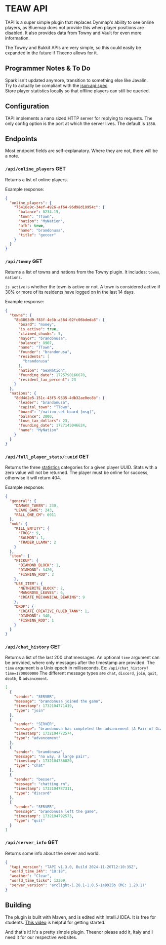 # TEAW API
TAPI is a super simple plugin that replaces Dynmap's ability to see online players, as Bluemap does not provide this
when player positions are disabled. It also provides data from Towny and Vault for even more information.

The Towny and Bukkit APIs are very simple, so this could easily be expanded in the future if Theeno allows for it.

## Programmer Notes & To Do
Spark isn't updated anymore, transition to something else like Javalin. <br>
Try to actually be compliant with the [json:api spec](https://jsonapi.org/). <br>
Store player statistics locally so that offline players can still be queried.

## Configuration
TAPI implements a nano sized HTTP server for replying to requests. The only config option is the port at which
the server lives. The default is `1850`.

## Endpoints
  Most endpoint fields are self-explanatory. Where they are not, there will be a note.


### `/api/online_players` GET

Returns a list of online players.

Example response:
```json
{
  "online_players": {
    "75418e9c-34ef-4926-af64-96d98d10954c": {
      "balance": 8234.15,
      "town": "TTown",
      "nation": "MyNation",
      "afk": true,
      "name": "brandonusa",
      "title": "geccer"
    }
  }
}
```

### `/api/towny` GET

Returns a list of towns and nations from the Towny plugin. It includes: `towns`, `nations`.

`is_active` is whether the town is active or not. A town is considered active if 30% or more of its residents
have logged on in the last 14 days.

Example response:
```json
{
  "towns": {
    "8b3863d9-f83f-4e3b-a564-02fc06bdeda8": {
      "board": "money",
      "is_active": true,
      "claimed_chunks": 5,
      "mayor": "brandonusa",
      "balance": 8907,
      "name": "TTown",
      "founder": "brandonusa",
      "residents": [
        "brandonusa"
      ],
      "nation": "GexNation",
      "founding_date": 1725790166670,
      "resident_tax_percent": 23
    }
  },
  "nations": {
    "8dd4d2e5-151c-43f5-9335-4db32ae0ec8b": {
      "leader": "brandonusa",
      "capitol_town": "TTown",
      "board": "/nation set board [msg]",
      "balance": 2000,
      "town_tax_dollars": 23,
      "founding_date": 1727145046624,
      "name": "MyNation"
    }
  }
}
```

### `/api/full_player_stats/:uuid` GET

Returns the three [statistics](https://minecraft.wiki/w/Statistics) categories for a given player UUID. Stats with 
a zero value will not be returned. The player must be online for success, otherwise it will return 404.

Example response:
```json
{
  "general": {
    "DAMAGE_TAKEN": 230,
    "LEAVE_GAME": 243,
    "FALL_ONE_CM": 6911
  },
  "mob": {
    "KILL_ENTITY": {
      "FROG": 9,
      "SALMON": 1,
      "TRADER_LLAMA": 2
    }
  },
  "item": {
    "PICKUP": {
      "DIAMOND_BLOCK": 1,
      "DIAMOND": 3420,
      "FISHING_ROD": 2
    },
    "USE_ITEM": {
      "NETHERITE_BLOCK": 2,
      "MANGROVE_LEAVES": 6,
      "CREATE_MECHANICAL_BEARING": 9
    },
    "DROP": {
      "CREATE_CREATIVE_FLUID_TANK": 1,
      "DIAMOND": 340,
      "FISHING_ROD": 1
    }
  }
}
```
  
### `/api/chat_history` GET

Returns a list of the last 200 chat messages. An optional `time` argument can be provided, where only messages after
the timestamp are provided. The `time` argument is a Unix epoch in milliseconds.
Ex: `/api/chat_history?time=1700000000`
The different message types are `chat`, `discord`, `join`, `quit`, `death`, & `advancement`.
```json
[
  {
    "sender": "SERVER",
    "message": "brandonusa joined the game",
    "timestamp": 1732104771419,
    "type": "join"
  },
  {
    "sender": "SERVER",
    "message": "brandonusa has completed the advancement [A Pair of Giants]",
    "timestamp": 1732104772574,
    "type": "advancement"
  },
  {
    "sender": "brandonusa",
    "message": "no way, a large pair",
    "timestamp": 1732104786820,
    "type": "chat"
  },
  {
    "sender": "besser",
    "message": "chatting rn",
    "timestamp": 1732104787311,
    "type": "discord"
  },
  {
    "sender": "SERVER",
    "message": "brandonusa left the game",
    "timestamp": 1732104792573,
    "type": "quit"
  }
]
```

### `/api/server_info` GET

Returns some info about the server and world.
```json
{
  "tapi_version": "TAPI v1.3.0, Build 2024-11-20T12:10:35Z",
  "world_time_24h": "18:18",
  "weather": "Clear",
  "world_time_ticks": 12309,
  "server_version": "arclight-1.20.1-1.0.5-1a8925b (MC: 1.20.1)"
}

```

## Building
The plugin is built with Maven, and is edited with IntelliJ IDEA. It is free for students.
[This video](https://www.youtube.com/watch?v=s1xg9eJeP3E) is helpful for getting started.

And that's it! It's a pretty simple plugin. Theenor please add it, Italy and I need it for our respective websites.
